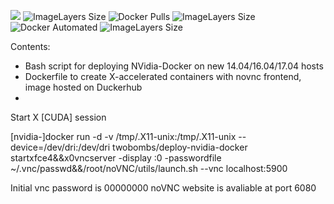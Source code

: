 ![](https://img.shields.io/docker/build/jrottenberg/ffmpeg.svg)
![ImageLayers Size](https://img.shields.io/imagelayers/image-size/_/ubuntu/latest.svg)
![Docker Pulls](https://img.shields.io/docker/pulls/mashape/kong.svg)
![ImageLayers Size](https://img.shields.io/imagelayers/image-size/_/ubuntu/latest.svg)
![Docker Automated](https://img.shields.io/docker/automated/jrottenberg/ffmpeg.svg)
![ImageLayers Size](https://img.shields.io/imagelayers/image-size/_/ubuntu/latest.svg)

Contents:

- Bash script for deploying NVidia-Docker on new 14.04/16.04/17.04 hosts
- Dockerfile to create X-accelerated containers with novnc frontend, image hosted on Duckerhub
- 

Start X [CUDA] session

[nvidia-]docker run -d -v /tmp/.X11-unix:/tmp/.X11-unix --device=/dev/dri:/dev/dri twobombs/deploy-nvidia-docker startxfce4&&x0vncserver -display :0 -passwordfile ~/.vnc/passwd&&/root/noVNC/utils/launch.sh --vnc localhost:5900

Initial vnc password is 00000000
noVNC website is avaliable at port 6080
